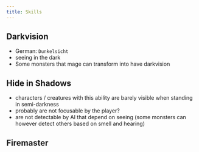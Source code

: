 ```yaml
---
title: Skills
---
```


## Darkvision
- German: `Dunkelsicht`
- seeing in the dark
- Some monsters that mage can transform into have darkvision

## Hide in Shadows
- characters / creatures with this ability are barely visible when standing in semi-darkness
- probably are not focusable by the player?
- are not detectable by AI that depend on seeing (some monsters can however detect others based on smell and hearing)

## Firemaster
